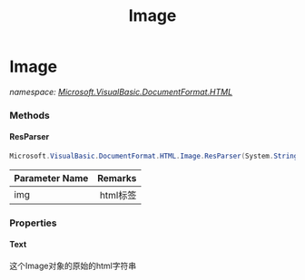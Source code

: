 ﻿---
title: Image
---

# Image
_namespace: [Microsoft.VisualBasic.DocumentFormat.HTML](N-Microsoft.VisualBasic.DocumentFormat.HTML.html)_



### Methods

#### ResParser
```csharp
Microsoft.VisualBasic.DocumentFormat.HTML.Image.ResParser(System.String)
```


|Parameter Name|Remarks|
|--------------|-------|
|img|<img> html标签|




### Properties

#### Text
这个Image对象的原始的html字符串

